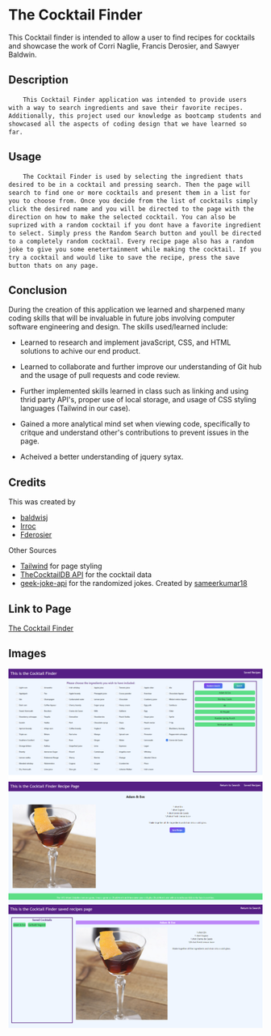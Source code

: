 # The Cocktail Finder

This Cocktail finder is intended to allow a user to find recipes for cocktails and showcase the work of Corri Naglie, Francis Derosier, and Sawyer Baldwin.

## Description
        This Cocktail Finder application was intended to provide users with a way to search ingredients and save their favorite recipes. Additionally, this project used our knowledge as bootcamp students and showcased all the aspects of coding design that we have learned so far.
## Usage
        The Cocktail Finder is used by selecting the ingredient thats desired to be in a cocktail and pressing search. Then the page will search to find one or more cocktails and present them in a list for you to choose from. Once you decide from the list of cocktails simply click the desired name and you will be directed to the page with the direction on how to make the selected cocktail. You can also be suprized with a random cocktail if you dont have a favorite ingredient to select. Simply press the Random Search button and youll be directed to a completely random cocktail. Every recipe page also has a random joke to give you some enetertainment while making the cocktail. If you try a cocktail and would like to save the recipe, press the save button thats on any page.

## Conclusion
During the creation of this application we learned and sharpened many coding skills that will be invaluable in future jobs involving computer software engineering and design. The skills used/learned include:

* Learned to research and implement javaScript, CSS, and HTML solutions to achive our end product.

* Learned to collaborate and further improve our understanding of Git hub and the usage of pull requests and code review.

* Further implemented skills learned in class such as linking and using thrid party API's, proper use of local storage, and usage of CSS styling languages (Tailwind in our case).

* Gained a more analytical mind set when viewing code, specifically to critque and understand other's contributions to prevent issues in the page.

* Acheived a better understanding of jquery sytax.

## Credits
This was created by 
* [baldwisj](https://github.com/baldwisj)
* [Irroc](https://github.com/Irroc)
* [Fderosier](https://github.com/Fderosier)
    
Other Sources
* [Tailwind](https://v2.tailwindcss.com/) for page styling
* [TheCocktailDB API](https://www.thecocktaildb.com/api.php) for the cocktail data
* [geek-joke-api](https://github.com/sameerkumar18/geek-joke-api) for the randomized jokes. Created by [sameerkumar18](https://github.com/sameerkumar18)

## Link to Page
[The Cocktail Finder](https://baldwisj.github.io/cocktail_finder/)
## Images
![alt text](./images/Screenshot%202023-11-19%20135951.png)
![alt text](./images/Screenshot%202023-11-19%20140016.png)
![alt text](./images/Screenshot%202023-11-19%20140111.png)
